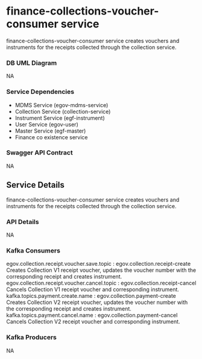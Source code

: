 # finance-collections-voucher-consumer service

finance-collections-voucher-consumer service creates vouchers and instruments for the receipts collected through the collection service.

### DB UML Diagram

NA

### Service Dependencies

- MDMS Service (egov-mdms-service)
- Collection Service (collection-service)
- Instrument Service (egf-instrument)
- User Service (egov-user)
- Master Service (egf-master)
- Finance co existence service

### Swagger API Contract

NA

## Service Details

finance-collections-voucher-consumer service creates vouchers and instruments for the receipts collected through the collection service.

### API Details

NA

### Kafka Consumers

egov.collection.receipt.voucher.save.topic : egov.collection.receipt-create
	Creates Collection V1 receipt voucher, updates the voucher number with the corresponding receipt and creates instrument.
egov.collection.receipt.voucher.cancel.topic : egov.collection.receipt-cancel
	Cancels Collection V1 receipt voucher and corresponding instrument.
kafka.topics.payment.create.name : egov.collection.payment-create
	Creates Collection V2 receipt voucher, updates the voucher number with the corresponding receipt and creates instrument.
kafka.topics.payment.cancel.name : egov.collection.payment-cancel
	Cancels Collection V2 receipt voucher and corresponding instrument.
	
### Kafka Producers

NA
